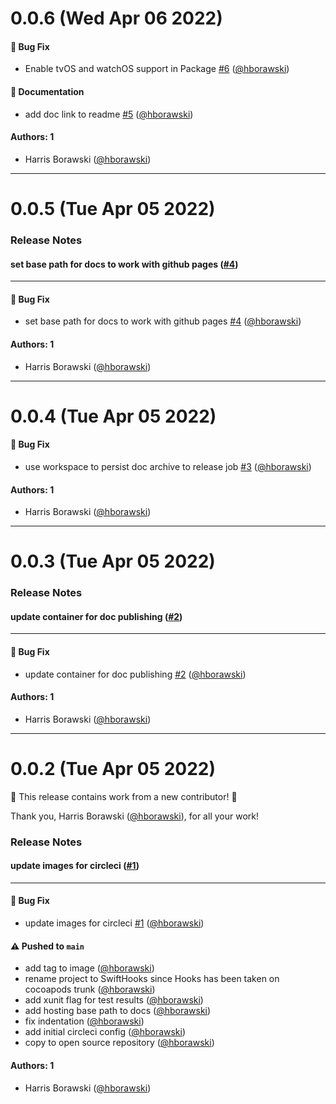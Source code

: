 # 0.0.6 (Wed Apr 06 2022)

#### 🐛 Bug Fix

- Enable tvOS and watchOS support in Package [#6](https://github.com/intuit/swift-hooks/pull/6) ([@hborawski](https://github.com/hborawski))

#### 📝 Documentation

- add doc link to readme [#5](https://github.com/intuit/swift-hooks/pull/5) ([@hborawski](https://github.com/hborawski))

#### Authors: 1

- Harris Borawski ([@hborawski](https://github.com/hborawski))

---

# 0.0.5 (Tue Apr 05 2022)

### Release Notes

#### set base path for docs to work with github pages ([#4](https://github.com/intuit/swift-hooks/pull/4))



---

#### 🐛 Bug Fix

- set base path for docs to work with github pages [#4](https://github.com/intuit/swift-hooks/pull/4) ([@hborawski](https://github.com/hborawski))

#### Authors: 1

- Harris Borawski ([@hborawski](https://github.com/hborawski))

---

# 0.0.4 (Tue Apr 05 2022)

#### 🐛 Bug Fix

- use workspace to persist doc archive to release job [#3](https://github.com/intuit/swift-hooks/pull/3) ([@hborawski](https://github.com/hborawski))

#### Authors: 1

- Harris Borawski ([@hborawski](https://github.com/hborawski))

---

# 0.0.3 (Tue Apr 05 2022)

### Release Notes

#### update container for doc publishing ([#2](https://github.com/intuit/swift-hooks/pull/2))



---

#### 🐛 Bug Fix

- update container for doc publishing [#2](https://github.com/intuit/swift-hooks/pull/2) ([@hborawski](https://github.com/hborawski))

#### Authors: 1

- Harris Borawski ([@hborawski](https://github.com/hborawski))

---

# 0.0.2 (Tue Apr 05 2022)

:tada: This release contains work from a new contributor! :tada:

Thank you, Harris Borawski ([@hborawski](https://github.com/hborawski)), for all your work!

### Release Notes

#### update images for circleci ([#1](https://github.com/intuit/swift-hooks/pull/1))



---

#### 🐛 Bug Fix

- update images for circleci [#1](https://github.com/intuit/swift-hooks/pull/1) ([@hborawski](https://github.com/hborawski))

#### ⚠️ Pushed to `main`

- add tag to image ([@hborawski](https://github.com/hborawski))
- rename project to SwiftHooks since Hooks has been taken on cocoapods trunk ([@hborawski](https://github.com/hborawski))
- add xunit flag for test results ([@hborawski](https://github.com/hborawski))
- add hosting base path to docs ([@hborawski](https://github.com/hborawski))
- fix indentation ([@hborawski](https://github.com/hborawski))
- add initial circleci config ([@hborawski](https://github.com/hborawski))
- copy to open source repository ([@hborawski](https://github.com/hborawski))

#### Authors: 1

- Harris Borawski ([@hborawski](https://github.com/hborawski))
